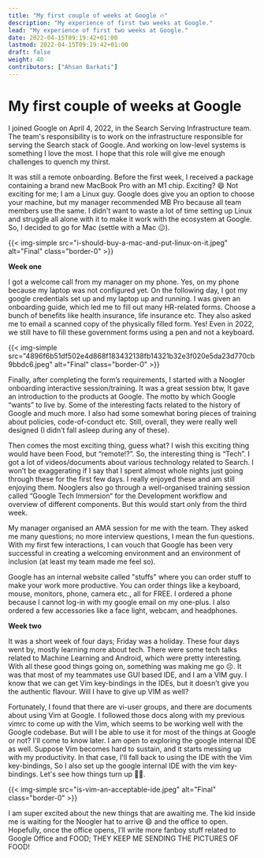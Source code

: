 ```yaml
---
title: "My first couple of weeks at Google 🔥"
description: "My experience of first two weeks at Google."
lead: "My experience of first two weeks at Google."
date: 2022-04-15T09:19:42+01:00
lastmod: 2022-04-15T09:19:42+01:00
draft: false
weight: 40
contributors: ["Ahsan Barkati"]
---
```



# My first couple of weeks at Google

I joined Google on April 4, 2022, in the Search Serving Infrastructure team. The team's responsibility is to work on the infrastructure responsible for serving the Search stack of Google. And working on low-level systems is something I love the most. I hope that this role will give me enough challenges to quench my thirst.

It was still a remote onboarding. Before the first week, I received a package containing a brand new MacBook Pro with an M1 chip. Exciting? 😄 Not exciting for me; I am a Linux guy. Google does give you an option to choose your machine, but my manager recommended MB Pro because all team members use the same. I didn't want to waste a lot of time setting up Linux and struggle all alone with it to make it work with the ecosystem at Google. So, I decided to go for Mac (settle with a Mac 😑).

{{< img-simple src="i-should-buy-a-mac-and-put-linux-on-it.jpeg" alt="Final" class="border-0" >}}


**Week one**

I got a welcome call from my manager on my phone. Yes, on my phone because my laptop was not configured yet. On the following day, I got my google credentials set up and my laptop up and running. I was given an onboarding guide, which led me to fill out many HR-related forms. Choose a bunch of benefits like health insurance, life insurance etc. They also asked me to email a scanned copy of the physically filled form. Yes! Even in 2022, we still have to fill these government forms using a pen and not a keyboard.

{{< img-simple src="4896f6b51df502e4d868f183432138fb14321b32e3f020e5da23d770cb9bbdc6.jpeg" alt="Final" class="border-0" >}}

Finally, after completing the form’s requirements, I started with a Noogler onboarding interactive session/training. It was a great session btw, It gave an introduction to the products at Google. The motto by which Google “wants” to live by. Some of the interesting facts related to the history of Google and much more. I also had some somewhat boring pieces of training about policies, code-of-conduct etc. Still, overall, they were really well designed (I didn’t fall asleep during any of these).

Then comes the most exciting thing, guess what? I wish this exciting thing would have been Food, but “remote!?”. So, the interesting thing is “Tech”. I got a lot of videos/documents about various technology related to Search. I won’t be exaggerating if I say that I spent almost whole nights just going through these for the first few days. I really enjoyed these and am still enjoying them. Nooglers also go through a well-organised training session called “Google Tech Immersion“ for the Development workflow and overview of different components. But this would start only from the third week.

My manager organised an AMA session for me with the team. They asked me many questions; no more interview questions, I mean the fun questions. With my first few interactions, I can vouch that Google has been very successful in creating a welcoming environment and an environment of inclusion (at least my team
made me feel so).

Google has an internal website called "stuffs" where you can order stuff to make your work more productive. You can order things like a keyboard, mouse, monitors, phone, camera etc., all for FREE. I ordered a phone because I cannot log-in with my google email on my one-plus. I also ordered a few accessories like a face light, webcam, and headphones.

**Week two**

It was a short week of four days; Friday was a holiday. These four days went by, mostly learning more about tech. There were some tech talks related to Machine Learning and Android, which were pretty interesting. With all these good things going on, something was making me go ☹️. It was that most of my teammates use GUI based IDE, and I am a VIM guy. I know that we can get Vim key-bindings in the IDEs, but it doesn’t give you the authentic flavour. Will I have to give up VIM as well?

Fortunately, I found that there are vi-user groups, and there are documents about using Vim at Google. I followed those docs along with my previous vimrc to come up with the Vim, which seems to be working well with the Google codebase. But will I be able to use it for most of the things at Google or not? I'll come to know later. I am open to exploring the google internal IDE as well. Suppose Vim becomes hard to sustain, and it starts messing up with my productivity. In that case, I'll fall back to using the IDE with the Vim key-bindings, So I also set up the google internal IDE with the vim key-bindings. Let's see how things turn up 🤞🏻.

{{< img-simple src="is-vim-an-acceptable-ide.jpeg" alt="Final" class="border-0" >}}

I am super excited about the new things that are awaiting me. The kid inside me is waiting for the Noogler hat to arrive 😄 and the office to open. Hopefully, once the office opens, I’ll write more fanboy stuff related to Google Office and FOOD; THEY KEEP ME SENDING THE PICTURES OF FOOD!
